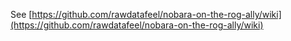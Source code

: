 See [https://github.com/rawdatafeel/nobara-on-the-rog-ally/wiki](https://github.com/rawdatafeel/nobara-on-the-rog-ally/wiki)
